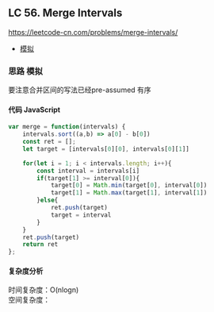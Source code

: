 ## LC 56. Merge Intervals
https://leetcode-cn.com/problems/merge-intervals/
- [模拟](#思路-模拟)

### 思路 模拟
要注意合并区间的写法已经pre-assumed 有序
#### 代码 JavaScript

```JavaScript
var merge = function(intervals) {
    intervals.sort((a,b) => a[0] - b[0])
    const ret = [];
    let target = [intervals[0][0], intervals[0][1]]

    for(let i = 1; i < intervals.length; i++){
        const interval = intervals[i]
        if(target[1] >= interval[0]){
            target[0] = Math.min(target[0], interval[0])
            target[1] = Math.max(target[1], interval[1])
        }else{
            ret.push(target)
            target = interval
        }
    }
    ret.push(target)
    return ret
};

```

#### 复杂度分析
时间复杂度：O(nlogn) </br>
空间复杂度：